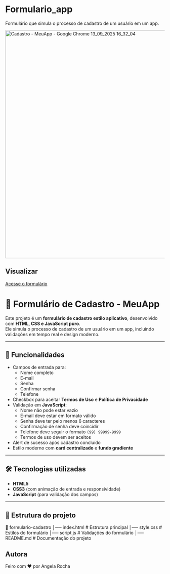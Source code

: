 # Formulario_app
Formulário que simula o processo de cadastro de um usuário em um app.

<img width="1024" height="720" alt="Cadastro - MeuApp - Google Chrome 13_09_2025 16_32_04" src="https://github.com/user-attachments/assets/7944d28f-df3f-41cf-9e8d-8f2693eac3a1" />


## Visualizar

[Acesse o formulário](https://angela-silva.github.io/Formulario_app/)

# 📱 Formulário de Cadastro - MeuApp

Este projeto é um **formulário de cadastro estilo aplicativo**, desenvolvido com **HTML, CSS e JavaScript puro**.  
Ele simula o processo de cadastro de um usuário em um app, incluindo validações em tempo real e design moderno.

---

## 🚀 Funcionalidades
- Campos de entrada para:
  - Nome completo
  - E-mail
  - Senha
  - Confirmar senha
  - Telefone
- Checkbox para aceitar **Termos de Uso** e **Política de Privacidade**
- Validação em **JavaScript**:
  - Nome não pode estar vazio
  - E-mail deve estar em formato válido
  - Senha deve ter pelo menos 6 caracteres
  - Confirmação de senha deve coincidir
  - Telefone deve seguir o formato `(99) 99999-9999`
  - Termos de uso devem ser aceitos
- Alert de sucesso após cadastro concluído
- Estilo moderno com **card centralizado** e **fundo gradiente**

---

## 🛠️ Tecnologias utilizadas
- **HTML5**
- **CSS3** (com animação de entrada e responsividade)
- **JavaScript** (para validação dos campos)

---

## 📂 Estrutura do projeto
📁 formulario-cadastro
│── index.html # Estrutura principal
│── style.css # Estilos do formulário
│── script.js # Validações do formulário
│── README.md # Documentação do projeto


## Autora
Feiro com ❤️ por Angela Rocha


